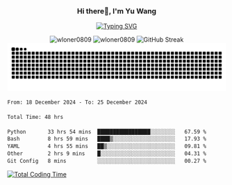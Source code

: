 <h3 align="center">Hi there👋, I'm Yu Wang</h1>

<p align="center"><a href="https://git.io/typing-svg"><img src="https://readme-typing-svg.demolab.com?font=Alex+Brush&size=18&pause=1000&color=716A50&background=6F66FF00&center=true&vCenter=true&width=435&lines=To+love+oneself+is+the+beginning+of+a+lifelong+romance.+%E2%80%94+Oscar+Wilde" alt="Typing SVG" /></a></p>


<p align="center">
 <img src="https://github-readme-stats.vercel.app/api/top-langs?username=wloner0809&show_icons=true&locale=en&layout=compact" alt="wloner0809" height=120 />
 <img src="https://github-readme-stats.vercel.app/api?username=wloner0809&show_icons=true&locale=en" alt="wloner0809" height=120 />
 <img src="https://github-readme-streak-stats.herokuapp.com?user=wloner0809&theme=microsoft" alt="GitHub Streak" height=120 />
 <img src="https://github.com/Wloner0809/Wloner0809/blob/output/github-contribution-grid-snake.svg">
</p>
 
<!--START_SECTION:waka-->

```txt
From: 18 December 2024 - To: 25 December 2024

Total Time: 48 hrs

Python       33 hrs 54 mins  █████████████████░░░░░░░░   67.59 %
Bash         8 hrs 59 mins   ████▒░░░░░░░░░░░░░░░░░░░░   17.93 %
YAML         4 hrs 55 mins   ██▒░░░░░░░░░░░░░░░░░░░░░░   09.81 %
Other        2 hrs 9 mins    █░░░░░░░░░░░░░░░░░░░░░░░░   04.31 %
Git Config   8 mins          ░░░░░░░░░░░░░░░░░░░░░░░░░   00.27 %
```

<!--END_SECTION:waka-->

[![Total Coding Time](https://wakatime.com/badge/user/3b010e91-e8bb-445f-9eac-c8ab5bc30cb6.svg)](https://wakatime.com/@3b010e91-e8bb-445f-9eac-c8ab5bc30cb6)
